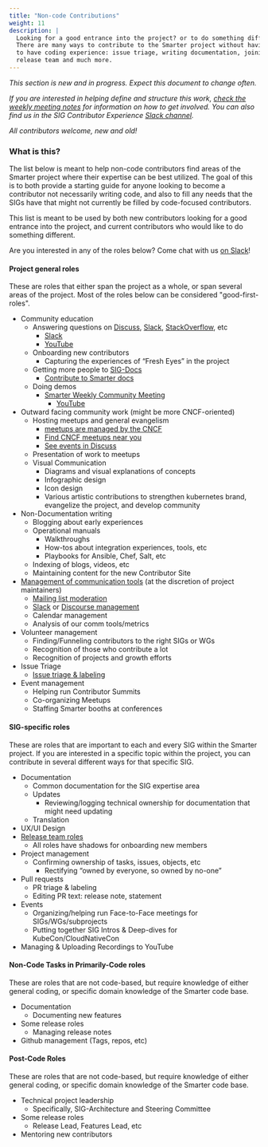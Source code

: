 ```yaml
---
title: "Non-code Contributions"
weight: 11
description: |
  Looking for a good entrance into the project? or to do something different?
  There are many ways to contribute to the Smarter project without having
  to have coding experience: issue triage, writing documentation, joining the
  release team and much more.
---
```


*This section is new and in progress. Expect this document to change often.*

*If you are interested in helping define and structure this work, [check the weekly meeting notes](https://docs.google.com/document/d/1gdFWfkrapQclZ4-z4Lx2JwqKsJjXXUOVoLhBzZiZgSk/edit#) for information on how to get involved. You can also find us in the SIG Contributor Experience [Slack channel](https://kubernetes.slack.com/messages/sig-contribex).*

*All contributors welcome, new and old!*

### What is this?

The list below is meant to help non-code contributors find areas of the Smarter project where their expertise can be best utilized. The goal of this is to both provide a starting guide for anyone looking to become a contributor not necessarily writing code, and also to fill any needs that the SIGs have that might not currently be filled by code-focused contributors.

This list is meant to be used by both new contributors looking for a good entrance into the project, and current contributors who would like to do something different.

Are you interested in any of the roles below? Come chat with us [on Slack](https://kubernetes.slack.com/messages/sig-contribex)!

#### Project general roles
These are roles that either span the project as a whole, or span several areas of the project. Most of the roles below can be considered "good-first-roles".

- Community education
  - Answering questions on [Discuss](https://discuss.kubernetes.io/), [Slack](http://slack.k8s.io/), [StackOverflow](https://stackoverflow.com/questions/tagged/kubernetes), etc
    - [Slack](https://kubernetes.slack.com/messages/C8WRR2BB9/) 
    - [YouTube](https://www.youtube.com/playlist?list=PL69nYSiGNLP3QpQrhZq_sLYo77BVKv09F)
  - Onboarding new contributors
    - Capturing the experiences of “Fresh Eyes” in the project
  - Getting more people to [SIG-Docs](https://github.com/kubernetes/community/tree/master/sig-docs)
    - [Contribute to Smarter docs](https://kubernetes.io/docs/contribute/)
  - Doing demos
    - [Smarter Weekly Community Meeting](https://github.com/kubernetes/community/blob/master/events/community-meeting.md)
      - [YouTube](https://www.youtube.com/playlist?list=PL69nYSiGNLP1pkHsbPjzAewvMgGUpkCnJ)
- Outward facing community work (might be more CNCF-oriented)
  - Hosting meetups and general evangelism
    - [meetups are managed by the CNCF](https://github.com/cncf/meetups)
    - [Find CNCF meetups near you](https://www.meetup.com/pro/cncf)
    - [See events in Discuss](https://discuss.kubernetes.io/c/events-and-meetups)
  - Presentation of work to meetups
  - Visual Communication
    - Diagrams and visual explanations of concepts
    - Infographic design
    - Icon design
    - Various artistic contributions to strengthen kubernetes brand, evangelize the project, and develop community
- Non-Documentation writing
  - Blogging about early experiences
  - Operational manuals
    - Walkthroughs
    - How-tos about integration experiences, tools, etc
    - Playbooks for Ansible, Chef, Salt, etc
  - Indexing of blogs, videos, etc
  - Maintaining content for the new Contributor Site
- [Management of communication tools](https://github.com/kubernetes/community/blob/master/communication/moderation.md) (at the discretion of project maintainers)
  - [Mailing list moderation](https://github.com/kubernetes/community/blob/master/communication/moderation.md#mailing-list)
  - [Slack](https://github.com/kubernetes/community/blob/master/communication/moderation.md#slack) or [Discourse management](https://github.com/kubernetes/community/blob/master/communication/moderation.md#discuss)
  - Calendar management
  - Analysis of our comm tools/metrics
- Volunteer management
  - Finding/Funneling contributors to the right SIGs or WGs
  - Recognition of those who contribute a lot
  - Recognition of projects and growth efforts
- Issue Triage
  - [Issue triage & labeling](https://github.com/kubernetes/community/blob/master/contributors/guide/issue-triage.md)
- Event management
  - Helping run Contributor Summits
  - Co-organizing Meetups
  - Staffing Smarter booths at conferences

#### SIG-specific roles
These are roles that are important to each and every SIG within the Smarter project. If you are interested in a specific topic within the project, you can contribute in several different ways for that specific SIG.

- Documentation
  - Common documentation for the SIG expertise area
  - Updates
    - Reviewing/logging technical ownership for documentation that might need updating
  - Translation
- UX/UI Design
- [Release team roles](https://github.com/kubernetes/sig-release/tree/master/release-team)
  - All roles have shadows for onboarding new members
- Project management
  - Confirming ownership of tasks, issues, objects, etc
    - Rectifying “owned by everyone, so owned by no-one”
- Pull requests
  - PR triage & labeling
  - Editing PR text: release note, statement
- Events
  - Organizing/helping run Face-to-Face meetings for SIGs/WGs/subprojects
  - Putting together SIG Intros & Deep-dives for KubeCon/CloudNativeCon
- Managing & Uploading Recordings to YouTube

#### Non-Code Tasks in Primarily-Code roles
These are roles that are not code-based, but require knowledge of either general coding, or specific domain knowledge of the Smarter code base.

- Documentation
  - Documenting new features
- Some release roles
  - Managing release notes
- Github management (Tags, repos, etc)

#### Post-Code Roles
These are roles that are not code-based, but require knowledge of either general coding, or specific domain knowledge of the Smarter code base.

- Technical project leadership
  - Specifically, SIG-Architecture and Steering Committee
- Some release roles
  - Release Lead, Features Lead, etc
- Mentoring new contributors
